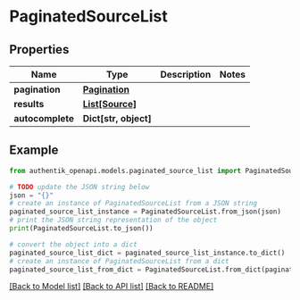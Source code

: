# PaginatedSourceList


## Properties

Name | Type | Description | Notes
------------ | ------------- | ------------- | -------------
**pagination** | [**Pagination**](Pagination.md) |  | 
**results** | [**List[Source]**](Source.md) |  | 
**autocomplete** | **Dict[str, object]** |  | 

## Example

```python
from authentik_openapi.models.paginated_source_list import PaginatedSourceList

# TODO update the JSON string below
json = "{}"
# create an instance of PaginatedSourceList from a JSON string
paginated_source_list_instance = PaginatedSourceList.from_json(json)
# print the JSON string representation of the object
print(PaginatedSourceList.to_json())

# convert the object into a dict
paginated_source_list_dict = paginated_source_list_instance.to_dict()
# create an instance of PaginatedSourceList from a dict
paginated_source_list_from_dict = PaginatedSourceList.from_dict(paginated_source_list_dict)
```
[[Back to Model list]](../README.md#documentation-for-models) [[Back to API list]](../README.md#documentation-for-api-endpoints) [[Back to README]](../README.md)


